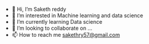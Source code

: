 - 👋 Hi, I’m Saketh reddy
- 👀 I’m interested in Machine learning and data science
- 🌱 I’m currently learning Data science
- 💞️ I’m looking to collaborate on ...
- 📫 How to reach me sakethry57@gmail.com

<!---
Saketh35/Saketh35 is a ✨ special ✨ repository because its `README.md` (this file) appears on your GitHub profile.
You can click the Preview link to take a look at your changes.
--->
